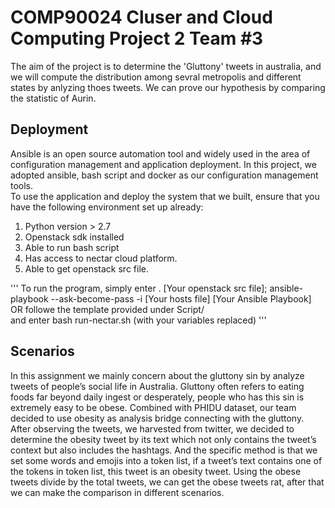# COMP90024 Cluser and Cloud Computing Project 2 Team #3
The aim of the project is to determine the 'Gluttony' tweets in australia, and we will compute the distribution among sevral metropolis and different states by anlyzing thoes tweets. We can prove our hypothesis by comparing the statistic of Aurin.<br>

## Deployment 
Ansible is an open source automation tool and widely used in the area of configuration management and application deployment. In this project, we adopted ansible, bash script and docker as our configuration management tools. <br>
To use the application and deploy the system that we built, ensure that you have the following environment set up already: <br>
1. Python version > 2.7<br>
2. Openstack sdk installed <br>
3. Able to run bash script<br>
4. Has access to nectar cloud platform.<br>
5. Able to get openstack src file. <br>


'''
To run the program, simply enter . [Your openstack src file]; ansible-playbook --ask-become-pass -i [Your hosts file] [Your Ansible Playbook]<br>
OR followe the template provided under Script/ <br>
and enter bash run-nectar.sh (with your variables replaced) 
'''

## Scenarios
In this assignment we mainly concern about the gluttony sin by analyze tweets of people’s social life in Australia. Gluttony often refers to eating foods far beyond daily ingest or desperately, people who has this sin is extremely easy to be obese. Combined with PHIDU dataset, our team decided to use obesity as analysis bridge connecting with the gluttony.<br>
After observing the tweets, we harvested from twitter, we decided to determine the obesity tweet by its text which not only contains the tweet’s context but also includes the hashtags. And the specific method is that we set some words and emojis into a token list, if a tweet’s text contains one of the tokens in token list, this tweet is an obesity tweet. Using the obese tweets divide by the total tweets, we can get the obese tweets rat, after that we can make the comparison in different scenarios.<br>


